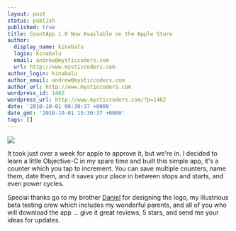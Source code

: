 ```yaml
---
layout: post
status: publish
published: true
title: CountApp 1.0 Now Available on the Apple Store
author:
  display_name: kinabalu
  login: kinabalu
  email: andrew@mysticcoders.com
  url: http://www.mysticcoders.com
author_login: kinabalu
author_email: andrew@mysticcoders.com
author_url: http://www.mysticcoders.com
wordpress_id: 1462
wordpress_url: http://www.mysticcoders.com/?p=1462
date: '2010-10-01 08:30:37 +0000'
date_gmt: '2010-10-01 15:30:37 +0000'
tags: []
---
```

<p><a href="http://itunes.apple.com/us/app/countapp/id394215620?mt=8#" target="_blank"><img src="http://www.mysticcoders.com/wp-content/uploads/2010/09/as_available_appstore_icon_20091006.png" border="0" /></a></p>
<p>It took just over a week for apple to approve it, but we're in.  I decided to learn a little Objective-C in my spare time and built this simple app, it's a counter which you tap to increment.  You can save multiple counters, name them, date them, and it saves your place in between stops and starts, and even power cycles.</p>
<p>Special thanks go to my brother <a href="http://www.daniellombardi.com">Daniel</a> for designing the logo, my illustrious beta testing crew which includes my wonderful parents, and all of you who will download the app ... give it great reviews, 5 stars, and send me your ideas for updates.</p>
